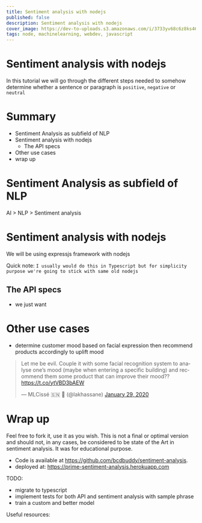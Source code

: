 ```yaml
---
title: Sentiment analysis with nodejs
published: false
description: Sentiment analysis with nodejs 
cover_image: https://dev-to-uploads.s3.amazonaws.com/i/3733yv68c6z8ks460e0n.png
tags: node, machinelearning, webdev, javascript
---
```

# Sentiment analysis with nodejs
In this tutorial we will go through the different steps needed to somehow determine whether a sentence or paragraph is `positive`, `negative` or `neutral`

# Summary
- Sentiment Analysis as subfield of NLP
- Sentiment analysis with nodejs
  * The API specs
- Other use cases
- wrap up

# Sentiment Analysis as subfield of NLP
AI > NLP > Sentiment analysis

# Sentiment analysis with nodejs
We will be using expressjs framework with nodejs

Quick note: `I usually would do this in Typescript but for simplicity purpose we're going to stick with same old nodejs`

## The API specs
- we just want 

# Other use cases
- determine customer mood based on facial expression then recommend products accordingly to uplift mood

<blockquote class="twitter-tweet"><p lang="en" dir="ltr">Let me be evil. Couple it with some facial recognition system to analyse one’s mood (maybe when entering a specific building) and recommend them some product that can improve their mood?? <a href="https://t.co/ytVBD3bAEW">https://t.co/ytVBD3bAEW</a></p>&mdash; MLCissé 🇸🇳 🧡 (@lakhassane) <a href="https://twitter.com/lakhassane/status/1222479365604302849?ref_src=twsrc%5Etfw">January 29, 2020</a></blockquote> <script async src="https://platform.twitter.com/widgets.js" charset="utf-8"></script>

# Wrap up
Feel free to fork it, use it as you wish.
This is not a final or optimal version and should not, in any cases, be considered to be state of the Art in sentiment analysis. It was for educational purpose.
- Code is available at https://github.com/bcdbuddy/sentiment-analysis. 
- deployed at: https://prime-sentiment-analysis.herokuapp.com

TODO:
  - migrate to typescript
  - implement tests for both API and sentiment analysis with sample phrase
  - train a custom and better model

Useful resources:
